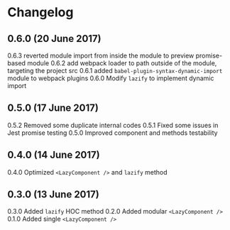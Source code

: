# Changelog

## 0.6.0 (20 June 2017)
0.6.3 reverted module import from inside the module to preview promise-based module
0.6.2 add webpack loader to path outside of the module, targeting the project src
0.6.1 added ``babel-plugin-syntax-dynamic-import`` module to webpack plugins
0.6.0 Modify ``lazify`` to implement dynamic import

## 0.5.0 (17 June 2017)
0.5.2 Removed some duplicate internal codes
0.5.1 Fixed some issues in Jest promise testing
0.5.0 Improved component and methods testability

## 0.4.0 (14 June 2017)
0.4.0 Optimized ``<LazyComponent />`` and ``lazify`` method

## 0.3.0 (13 June 2017)
0.3.0 Added ``lazify`` HOC method
0.2.0 Added modular ``<LazyComponent />``
0.1.0 Added single ``<LazyComponent />``
